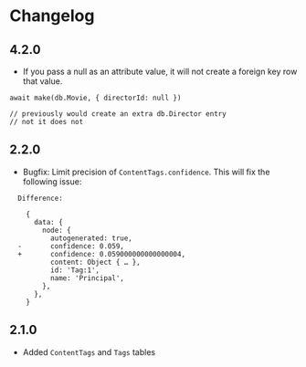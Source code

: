 # Changelog

## 4.2.0

- If you pass a null as an attribute value, it will not create a foreign key
  row that value.

```
await make(db.Movie, { directorId: null })

// previously would create an extra db.Director entry
// not it does not
```

## 2.2.0

- Bugfix: Limit precision of `ContentTags.confidence`. This will fix the
  following issue:

```
  Difference:

    {
      data: {
        node: {
          autogenerated: true,
  -       confidence: 0.059,
  +       confidence: 0.059000000000000004,
          content: Object { … },
          id: 'Tag:1',
          name: 'Principal',
        },
      },
    }
```

## 2.1.0

- Added `ContentTags` and `Tags` tables
